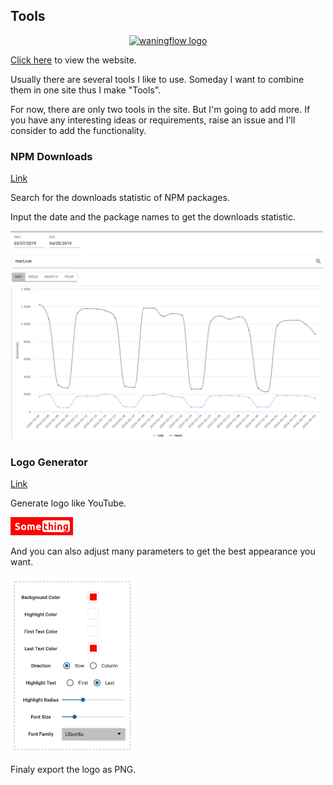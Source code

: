 ## Tools
<p align="center"><a href="https://tools.waningflow.com/" target="_blank" rel="noopener noreferrer"><img width="100" src="https://tools.waningflow.com/WebIcon.png" alt="waningflow logo"></a></p>

[Click here](https://tools.waningflow.com/) to view the website.

Usually there are several tools I like to use. Someday I want to combine them in one site thus I make "Tools". 

For now, there are only two tools in the site. But I'm going to add more. If you have any interesting ideas or requirements, raise an issue and I'll consider to add the functionality.

### NPM Downloads 
[Link](https://tools.waningflow.com/npm-download)

Search for the downloads statistic of NPM packages.

Input the date and the package names to get the downloads statistic.
<p align="left"><img width="500" src="./public/npmdownload_sc_rm.png"></p>

### Logo Generator
[Link](https://tools.waningflow.com/logo-generate)

Generate logo like YouTube.
<p align="left"><img width="100" src="./public/Something_rm.png" ></p>
And you can also adjust many parameters to get the best appearance you want.
<p align="left"><img width="200" src="./public/logogenerate_sc_rm.png"></p>
Finaly export the logo as PNG.